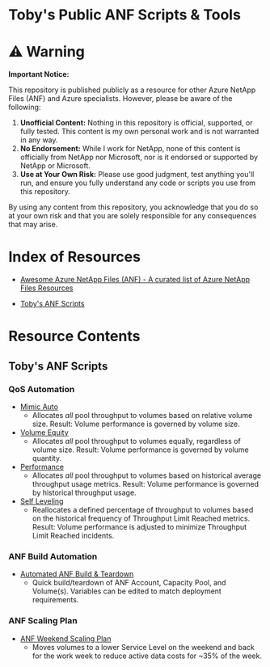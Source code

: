 # Toby's Public ANF Scripts & Tools

# ⚠️ Warning

**Important Notice:**

This repository is published publicly as a resource for other Azure NetApp Files (ANF) and Azure specialists. However, please be aware of the following:

1. **Unofficial Content:** Nothing in this repository is official, supported, or fully tested. This content is my own personal work and is not warranted in any way.
2. **No Endorsement:** While I work for NetApp, none of this content is officially from NetApp nor Microsoft, nor is it endorsed or supported by NetApp or Microsoft.
3. **Use at Your Own Risk:** Please use good judgment, test anything you'll run, and ensure you fully understand any code or scripts you use from this repository.

By using any content from this repository, you acknowledge that you do so at your own risk and that you are solely responsible for any consequences that may arise.


# Index of Resources

- [Awesome Azure NetApp Files (ANF) - A curated list of Azure NetApp Files Resources](https://github.com/ANFTechTeam/awesome-anf)

- [Toby's ANF Scripts](#tobys-anf-scripts)

# Resource Contents

## Toby's ANF Scripts

### QoS Automation

- [Mimic Auto](https://github.com/tvanroo/public-anf-toolbox/blob/main/ANF%20QoS%20Mimic%20Auto)
    - Allocates _all_ pool throughput to volumes based on relative volume size. Result: Volume performance is governed by volume size.
- [Volume Equity](https://github.com/tvanroo/public-anf-toolbox/blob/main/ANF%20QoS%20Volume%20Equity)
    - Allocates _all_ pool throughput to volumes equally, regardless of volume size. Result: Volume performance is governed by volume quantity.
- [Performance](https://github.com/tvanroo/public-anf-toolbox/blob/main/ANF%20QoS%20Performance)
    - Allocates _all_ pool throughput to volumes based on historical average throughput usage metrics. Result: Volume performance is governed by historical throughput usage.
- [Self Leveling](https://github.com/tvanroo/public-anf-toolbox/blob/main/ANF%20QoS%20Self%20Leveling)
    - Reallocates a defined percentage of throughput to volumes based on the historical frequency of Throughput Limit Reached metrics. Result: Volume performance is adjusted to minimize Throughput Limit Reached incidents.

### ANF Build Automation

- [Automated ANF Build & Teardown](https://github.com/tvanroo/public-anf-toolbox/blob/main/Automated%20Build%20and%20Teardown)
    - Quick build/teardown of ANF Account, Capacity Pool, and Volume(s). Variables can be edited to match deployment requirements.

### ANF Scaling Plan
- [ANF Weekend Scaling Plan](https://github.com/tvanroo/public-anf-toolbox/tree/main/ANF%20Weekend%20Scaling%20Plan)
    - Moves volumes to a lower Service Level on the weekend and back for the work week to reduce active data costs for ~35% of the week. 